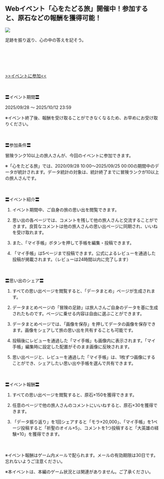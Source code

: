 ## Webイベント「心をたどる旅」開催中！参加すると、原石などの報酬を獲得可能！
<img src="https://sdk.hoyoverse.com/upload/ann/2025/09/19/d28831a6d95cbf8ae3679bfc083f7bf1_491203029752352822_transformed.jpg">
<p style="white-space: pre-wrap;">足跡を振り返り、心の中の答えを記そう。</p><p style="white-space: pre-wrap; min-height: 1.5em;"></p><p style="white-space: pre-wrap;">

[>>イベントに参加<<](https://act.hoyoverse.com/ys/event/e20250928review-u3t1cg/index.html?game_biz=hk4e_global&sign_type=2&auth_appid=e20250928anniversary&authkey_ver=1&utm_source=ingame&utm_medium=notice)
</p><p style="white-space: pre-wrap; min-height: 1.5em;"></p><p style="white-space: pre-wrap;">〓イベント期間〓</p><p style="white-space: pre-wrap;">2025/09/28 ～ <t class="t_gl" contenteditable="false">2025/10/12 23:59</t></p><p style="white-space: pre-wrap;">※イベント終了後、報酬を受け取ることができなくなるため、お早めにお受け取りください。</p><p style="white-space: pre-wrap; min-height: 1.5em;"></p><p style="white-space: pre-wrap;">〓参加条件〓</p><p style="white-space: pre-wrap;">冒険ランク10以上の旅人さんが、今回のイベントに参加できます。</p><p style="white-space: pre-wrap;">※「心をたどる旅」では、<t class="t_gl" contenteditable="false">2020/09/28 10:00</t>～<t class="t_gl" contenteditable="false">2025/09/25 00:00</t>の期間中のデータが統計されます。データ統計の対象は、統計終了までに冒険ランクが10以上の旅人さんです。</p><p style="white-space: pre-wrap; min-height: 1.5em;"></p><p style="white-space: pre-wrap;">〓イベント紹介〓</p><ol><li><p style="white-space: pre-wrap;">イベント期間中、ご自身の旅の思い出を閲覧できます。</p></li><li><p style="white-space: pre-wrap;">思い出の各ページでは、コメントを残して他の旅人さんと交流することができます。良質なコメントは他の旅人さんの思い出ページに同期され、いいねを受け取れます。</p></li><li><p style="white-space: pre-wrap;">また、「マイ手帳」ボタンを押して手帳を編集・投稿できます。</p></li><li><p style="white-space: pre-wrap;">「マイ手帳」は5ページまで投稿できます。公式によるレビューを通過した投稿が掲載されます。（レビューは24時間以内に完了します）</p></li></ol><p style="white-space: pre-wrap; min-height: 1.5em;"></p><p style="white-space: pre-wrap;">〓思い出のシェア〓</p><ol><li><p style="white-space: pre-wrap;">すべての思い出ページを閲覧すると、「データまとめ」ページが生成されます。</p></li><li><p style="white-space: pre-wrap;">データまとめページの「冒険の足跡」は旅人さんご自身のデータを基に生成されたものです。ページに乗せる内容は自由に選ぶことができます。</p></li><li><p style="white-space: pre-wrap;">データまとめページでは、「画像を保存」を押してデータの画像を保存できます。画像をシェアして旅の思い出を共有することも可能です。</p></li><li><p style="white-space: pre-wrap;">投稿後にレビューを通過した「マイ手帳」も画像内に表示されます。「マイ手帳」編集時に設定した配置がそのまま画像に反映されます。</p></li><li><p style="white-space: pre-wrap;">思い出ページと、レビューを通過した「マイ手帳」は、1枚ずつ画像にすることができ、シェアしたい思い出や手帳を選んで共有できます。</p></li></ol><p style="white-space: pre-wrap; min-height: 1.5em;"></p><p style="white-space: pre-wrap;">〓イベント報酬〓</p><ol><li><p style="white-space: pre-wrap;">すべての思い出ページを閲覧すると、原石×150を獲得できます。</p></li><li><p style="white-space: pre-wrap;">任意のページで他の旅人さんのコメントにいいねすると、原石×30を獲得できます。</p></li><li><p style="white-space: pre-wrap;">「データ振り返り」を1回シェアすると「モラ×20,000」、「マイ手帳」を1ページ投稿すると「祈聖のオイル×5」、コメントを1つ投稿すると「大英雄の経験×10」を獲得できます。</p></li></ol><p style="white-space: pre-wrap; min-height: 1.5em;"></p><p style="white-space: pre-wrap;">※イベント報酬はゲーム内メールで配られます。メールの有効期限は30日です。忘れないようご注意ください。</p><p style="white-space: pre-wrap;">※本イベントは、本編のゲーム状況とは関連がありません。ご了承ください。</p><p style="white-space: pre-wrap; min-height: 1.5em;"></p><p style="white-space: pre-wrap; min-height: 1.5em;"></p>
